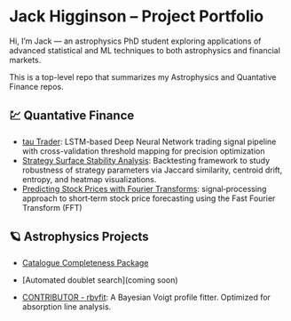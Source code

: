 # Jack Higginson – Project Portfolio

Hi, I’m Jack — an astrophysics PhD student exploring applications of advanced statistical and ML techniques to both astrophysics and financial markets.

This is a top-level repo that summarizes my Astrophysics and Quantative Finance repos.

## 💹 Quantative Finance
- [tau Trader](https://github.com/jbhiggi/tauTrader): LSTM-based Deep Neural Network trading signal pipeline with cross-validation threshold mapping for precision optimization
- [Strategy Surface Stability Analysis](https://github.com/jbhiggi/Strategy-Surface-Stability-Analysis): Backtesting framework to study robustness of strategy parameters via Jaccard similarity, centroid drift, entropy, and heatmap visualizations.
- [Predicting Stock Prices with Fourier Transforms](https://github.com/jbhiggi/Predicting-Stock-Prices-with-Fourier-Transforms): signal‑processing approach to short‑term stock price forecasting using the Fast Fourier Transform (FFT)

## 🪐 Astrophysics Projects
- [Catalogue Completeness Package](https://github.com/jbhiggi/Completeness-Correction-for-Quasar-Spectra.git)
- [Automated doublet search](coming soon)

- [CONTRIBUTOR - rbvfit](https://github.com/rongmon/rbvfit): A Bayesian Voigt profile fitter. Optimized for absorption line analysis.
